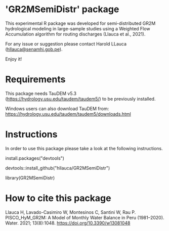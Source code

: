 'GR2MSemiDistr' package
========================
This experimental R package was developed for semi-distributed GR2M hydrological modeling in large-sample studies using a Weighted Flow Accumulation algorithm for routing discharges (Llauca et al., 2021).

For any issue or suggestion please contact Harold LLauca (hllauca@senamhi.gob.pe).

Enjoy it!


Requirements
============
This package needs TauDEM v5.3 (https://hydrology.usu.edu/taudem/taudem5/) to be previously installed.

Windows users can also download TauDEM from: https://hydrology.usu.edu/taudem/taudem5/downloads.html


Instructions
============
In order to use this package please take a look at the following instructions.

install.packages("devtools")

devtools::install_github("hllauca/GR2MSemiDistr")

library(GR2MSemiDistr)


How to cite this package
=========================
Llauca H, Lavado-Casimiro W, Montesinos C, Santini W, Rau P. PISCO_HyM_GR2M: A Model of Monthly Water Balance in Peru (1981–2020). Water. 2021; 13(8):1048. https://doi.org/10.3390/w13081048


